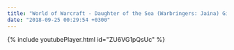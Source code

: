 ```yaml
---
title: "World of Warcraft - Daughter of the Sea (Warbringers: Jaina) Gingertail Cover"
date: "2018-09-25 00:29:54 +0300"
---
```


<!-- excerpt -->

{% include youtubePlayer.html id="ZU6VG1pQsUc" %}

